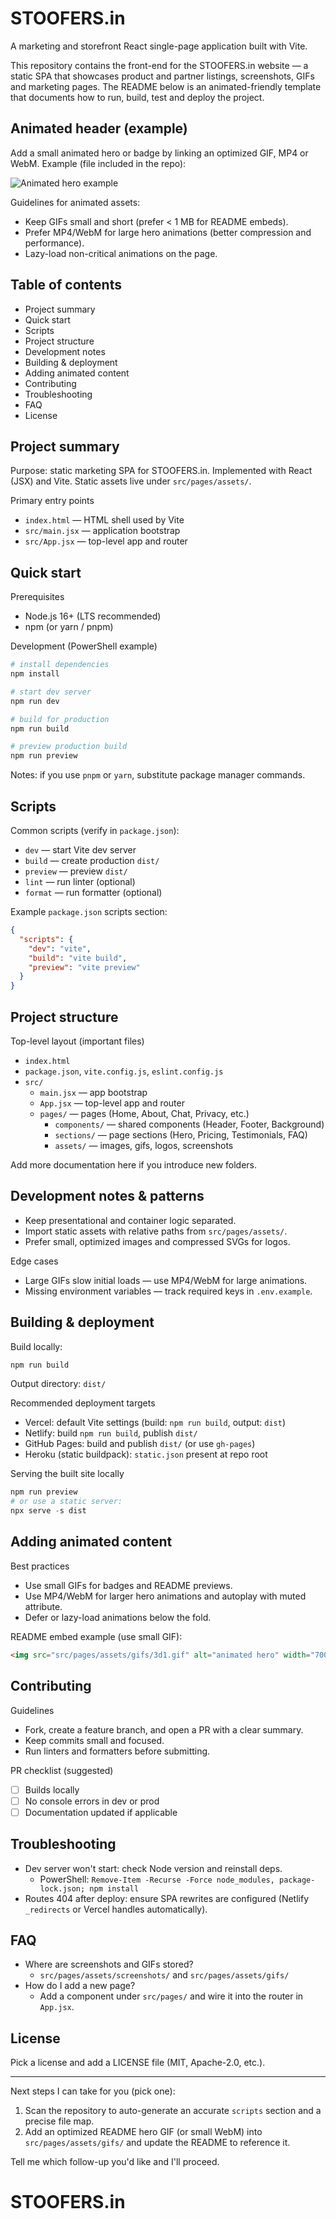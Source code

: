 # STOOFERS.in

A marketing and storefront React single-page application built with Vite.

This repository contains the front-end for the STOOFERS.in website — a static SPA that showcases product and partner listings, screenshots, GIFs and marketing pages. The README below is an animated-friendly template that documents how to run, build, test and deploy the project.

## Animated header (example)

Add a small animated hero or badge by linking an optimized GIF, MP4 or WebM. Example (file included in the repo):

![Animated hero example](src/pages/assets/gifs/3d1.gif)

Guidelines for animated assets:

- Keep GIFs small and short (prefer < 1 MB for README embeds).
- Prefer MP4/WebM for large hero animations (better compression and performance).
- Lazy-load non-critical animations on the page.

## Table of contents

- Project summary
- Quick start
- Scripts
- Project structure
- Development notes
- Building & deployment
- Adding animated content
- Contributing
- Troubleshooting
- FAQ
- License

## Project summary

Purpose: static marketing SPA for STOOFERS.in. Implemented with React (JSX) and Vite. Static assets live under `src/pages/assets/`.

Primary entry points

- `index.html` — HTML shell used by Vite
- `src/main.jsx` — application bootstrap
- `src/App.jsx` — top-level app and router

## Quick start

Prerequisites

- Node.js 16+ (LTS recommended)
- npm (or yarn / pnpm)

Development (PowerShell example)

```powershell
# install dependencies
npm install

# start dev server
npm run dev

# build for production
npm run build

# preview production build
npm run preview
```

Notes: if you use `pnpm` or `yarn`, substitute package manager commands.

## Scripts

Common scripts (verify in `package.json`):

- `dev` — start Vite dev server
- `build` — create production `dist/`
- `preview` — preview `dist/`
- `lint` — run linter (optional)
- `format` — run formatter (optional)

Example `package.json` scripts section:

```json
{
  "scripts": {
    "dev": "vite",
    "build": "vite build",
    "preview": "vite preview"
  }
}
```

## Project structure

Top-level layout (important files)

- `index.html`
- `package.json`, `vite.config.js`, `eslint.config.js`
- `src/`
  - `main.jsx` — app bootstrap
  - `App.jsx` — top-level app and router
  - `pages/` — pages (Home, About, Chat, Privacy, etc.)
    - `components/` — shared components (Header, Footer, Background)
    - `sections/` — page sections (Hero, Pricing, Testimonials, FAQ)
    - `assets/` — images, gifs, logos, screenshots

Add more documentation here if you introduce new folders.

## Development notes & patterns

- Keep presentational and container logic separated.
- Import static assets with relative paths from `src/pages/assets/`.
- Prefer small, optimized images and compressed SVGs for logos.

Edge cases

- Large GIFs slow initial loads — use MP4/WebM for large animations.
- Missing environment variables — track required keys in `.env.example`.

## Building & deployment

Build locally:

```powershell
npm run build
```

Output directory: `dist/`

Recommended deployment targets

- Vercel: default Vite settings (build: `npm run build`, output: `dist`)
- Netlify: build `npm run build`, publish `dist/`
- GitHub Pages: build and publish `dist/` (or use `gh-pages`)
- Heroku (static buildpack): `static.json` present at repo root

Serving the built site locally

```powershell
npm run preview
# or use a static server:
npx serve -s dist
```

## Adding animated content

Best practices

- Use small GIFs for badges and README previews.
- Use MP4/WebM for larger hero animations and autoplay with muted attribute.
- Defer or lazy-load animations below the fold.

README embed example (use small GIF):

```html
<img src="src/pages/assets/gifs/3d1.gif" alt="animated hero" width="700" />
```

## Contributing

Guidelines

- Fork, create a feature branch, and open a PR with a clear summary.
- Keep commits small and focused.
- Run linters and formatters before submitting.

PR checklist (suggested)

- [ ] Builds locally
- [ ] No console errors in dev or prod
- [ ] Documentation updated if applicable

## Troubleshooting

- Dev server won't start: check Node version and reinstall deps.
  - PowerShell: `Remove-Item -Recurse -Force node_modules, package-lock.json; npm install`
- Routes 404 after deploy: ensure SPA rewrites are configured (Netlify `_redirects` or Vercel handles automatically).

## FAQ

- Where are screenshots and GIFs stored?
  - `src/pages/assets/screenshots/` and `src/pages/assets/gifs/`
- How do I add a new page?
  - Add a component under `src/pages/` and wire it into the router in `App.jsx`.

## License

Pick a license and add a LICENSE file (MIT, Apache-2.0, etc.).

---

Next steps I can take for you (pick one):

1. Scan the repository to auto-generate an accurate `scripts` section and a precise file map.
2. Add an optimized README hero GIF (or small WebM) into `src/pages/assets/gifs/` and update the README to reference it.

Tell me which follow-up you'd like and I'll proceed.
# STOOFERS.in
